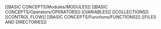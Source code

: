 [[BASIC CONCEPTS/Modules/MODULES]]
[[BASIC CONCEPTS/Operators/OPERATORS]]
[[VARIABLES]]
[[COLLECTIONS]]
[[CONTROL FLOW]]
[[BASIC CONCEPTS/Functions/FUNCTIONS]]]
[[FILES AND DIRECTORIES]]